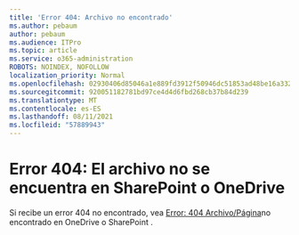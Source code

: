 ```yaml
---
title: 'Error 404: Archivo no encontrado'
ms.author: pebaum
author: pebaum
ms.audience: ITPro
ms.topic: article
ms.service: o365-administration
ROBOTS: NOINDEX, NOFOLLOW
localization_priority: Normal
ms.openlocfilehash: 02930406d85046a1e889fd3912f50946dc51853ad48be16a3320611d943a0d8d
ms.sourcegitcommit: 920051182781bd97ce4d4d6fbd268cb37b84d239
ms.translationtype: MT
ms.contentlocale: es-ES
ms.lasthandoff: 08/11/2021
ms.locfileid: "57889943"
---
```

# <a name="error-404-file-not-found-in-sharepoint-or-onedrive"></a>Error 404: El archivo no se encuentra en SharePoint o OneDrive

Si recibe un error 404 no encontrado, vea [Error: 404 Archivo/Página](https://docs.microsoft.com/sharepoint/troubleshoot/administration/error-404-onedrive-sharepoint)no encontrado en OneDrive o SharePoint .